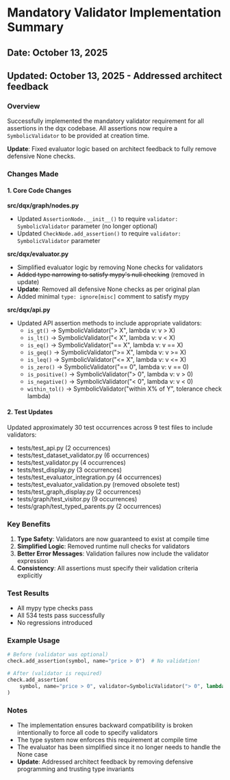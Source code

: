 # Mandatory Validator Implementation Summary

## Date: October 13, 2025
## Updated: October 13, 2025 - Addressed architect feedback

### Overview
Successfully implemented the mandatory validator requirement for all assertions in the dqx codebase. All assertions now require a `SymbolicValidator` to be provided at creation time.

**Update**: Fixed evaluator logic based on architect feedback to fully remove defensive None checks.

### Changes Made

#### 1. Core Code Changes

**src/dqx/graph/nodes.py**
- Updated `AssertionNode.__init__()` to require `validator: SymbolicValidator` parameter (no longer optional)
- Updated `CheckNode.add_assertion()` to require `validator: SymbolicValidator` parameter

**src/dqx/evaluator.py**
- Simplified evaluator logic by removing None checks for validators
- ~~Added type narrowing to satisfy mypy's null checking~~ (removed in update)
- **Update**: Removed all defensive None checks as per original plan
- Added minimal `type: ignore[misc]` comment to satisfy mypy

**src/dqx/api.py**
- Updated API assertion methods to include appropriate validators:
  - `is_gt()` → SymbolicValidator("> X", lambda v: v > X)
  - `is_lt()` → SymbolicValidator("< X", lambda v: v < X)
  - `is_eq()` → SymbolicValidator("== X", lambda v: v == X)
  - `is_geq()` → SymbolicValidator(">= X", lambda v: v >= X)
  - `is_leq()` → SymbolicValidator("<= X", lambda v: v <= X)
  - `is_zero()` → SymbolicValidator("== 0", lambda v: v == 0)
  - `is_positive()` → SymbolicValidator("> 0", lambda v: v > 0)
  - `is_negative()` → SymbolicValidator("< 0", lambda v: v < 0)
  - `within_tol()` → SymbolicValidator("within X% of Y", tolerance check lambda)

#### 2. Test Updates

Updated approximately 30 test occurrences across 9 test files to include validators:
- tests/test_api.py (2 occurrences)
- tests/test_dataset_validator.py (6 occurrences)
- tests/test_validator.py (4 occurrences)
- tests/test_display.py (3 occurrences)
- tests/test_evaluator_integration.py (4 occurrences)
- tests/test_evaluator_validation.py (removed obsolete test)
- tests/test_graph_display.py (2 occurrences)
- tests/graph/test_visitor.py (9 occurrences)
- tests/graph/test_typed_parents.py (2 occurrences)

### Key Benefits

1. **Type Safety**: Validators are now guaranteed to exist at compile time
2. **Simplified Logic**: Removed runtime null checks for validators
3. **Better Error Messages**: Validation failures now include the validator expression
4. **Consistency**: All assertions must specify their validation criteria explicitly

### Test Results
- All mypy type checks pass
- All 534 tests pass successfully
- No regressions introduced

### Example Usage

```python
# Before (validator was optional)
check.add_assertion(symbol, name="price > 0")  # No validation!

# After (validator is required)
check.add_assertion(
    symbol, name="price > 0", validator=SymbolicValidator("> 0", lambda x: x > 0)
)
```

### Notes
- The implementation ensures backward compatibility is broken intentionally to force all code to specify validators
- The type system now enforces this requirement at compile time
- The evaluator has been simplified since it no longer needs to handle the None case
- **Update**: Addressed architect feedback by removing defensive programming and trusting type invariants
